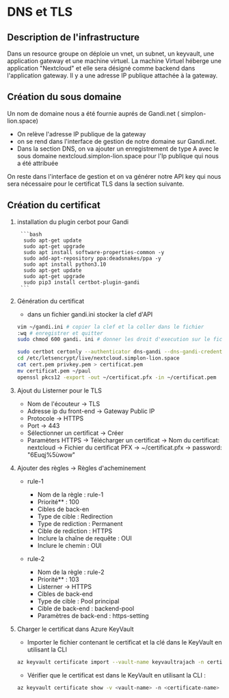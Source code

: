 # DNS et TLS

## Description de l'infrastructure

Dans un resource groupe on déploie un vnet, un subnet, un keyvault, une application gateway et une machine virtuel. La machine Virtuel héberge une application "Nextcloud" et elle sera désigné comme backend dans l'application gateway. Il y a une adresse IP publique attachée à la gateway.

## Création du sous domaine

Un nom de domaine nous a été fournie auprés de Gandi.net ( simplon-lion.space)

- On relève l'adresse IP publique de la gateway
- on se rend dans l'interface de gestion de notre domaine sur Gandi.net.
- Dans la section DNS, on va ajouter un enregistrement de type A avec le sous domaine nextcloud.simplon-lion.space pour l'Ip publique qui nous a été attribuée

On reste dans l'interface de gestion et on va générer notre API key qui nous sera nécessaire pour le certificat TLS dans la section suivante.

## Création du certificat

1. installation du plugin cerbot pour Gandi

        ```bash
         sudo apt-get update
         sudo apt-get upgrade
         sudo apt install software-properties-common -y
         sudo add-apt-repository ppa:deadsnakes/ppa -y
         sudo apt install python3.10
         sudo apt-get update
         sudo apt-get upgrade
         sudo pip3 install certbot-plugin-gandi
        ```

2. Génération du certificat

   - dans un fichier gandi.ini stocker la clef d'API

    ```bash
    vim ~/gandi.ini # copier la clef et la coller dans le fichier
    :wq # enregistrer et quitter
    sudo chmod 600 gandi. ini # donner les droit d'execution sur le fichier.
    ```

    ```bash
    sudo certbot certonly --authenticator dns-gandi --dns-gandi-credentials ~/gandi.ini -d nextcloud.simplon-lion.space
    cd /etc/letsencrypt/live/nextcloud.simplon-lion.space
    cat cert.pem privkey.pem > certificat.pem
    mv certificat.pem ~/paul
    openssl pkcs12 -export -out ~/certificat.pfx -in ~/certificat.pem
    ```

3. Ajout du Listerner pour le TLS

    - Nom de l'écouteur -> TLS
    - Adresse ip du front-end -> Gateway Public IP
    - Protocole -> HTTPS
    - Port -> 443
    - Sélectionner un certificat -> Créer
    - Paramèters HTTPS -> Télécharger un certificat ->  Nom du certificat: nextcloud ->  Fichier du certificat PFX -> ~/certificat.pfx -> password: "6Euqj%5ùwow"

4. Ajouter des règles -> Règles d'acheminement

    - rule-1
       - Nom de la règle : rule-1
       - Priorité** : 100
       - Cibles de back-en
       - Type de cible : Redirection
       - Type de rediction : Permanent
       - Cible de rediction : HTTPS
       - Inclure la chaîne de requête : OUI
       - Inclure le chemin : OUI

    - rule-2
       - Nom de la règle : rule-2
       - Priorité** : 103
       - Listerner -> HTTPS
       - Cibles de back-end
       - Type de cible : Pool principal
       - Cible de back-end : backend-pool
       - Paramètres de back-end : https-setting

5. Charger le certificat dans Azure KeyVault

    - Importer le fichier contenant le certificat et la clé dans le KeyVault en utilisant la CLI

    ```bash
    az keyvault certificate import --vault-name keyvaultrajach -n certif -f ~/certificat.pfx --password 6Euqj%5%wow
    ```

    - Vérifier que le certificat est dans le KeyVault en utilisant la CLI :
  
    ```bash
    az keyvault certificate show -v <vault-name> -n <certificate-name>
    ```
